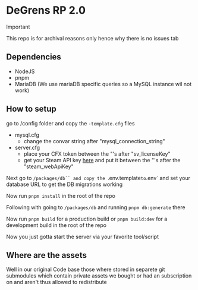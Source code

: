 # DeGrens RP 2.0

> [!IMPORTANT]
> This repo is for archival reasons only hence why there is no issues tab

## Dependencies

- NodeJS
- pnpm
- MariaDB (We use mariaDB specific queries so a MySQL instance wil not work)

## How to setup

go to /config folder and copy the `-template.cfg` files

- mysql.cfg
  - change the convar string after "mysql_connection_string"
- server.cfg
  - place your CFX token between the "'s after "sv_licenseKey" 
  - get your Steam API key [here](https://steamcommunity.com/dev/apikey) and put it between the "'s after the "steam_webApiKey"

Next go to `/packages/db`` and copy the `.env.template` to `.env` and set your database URL to get the DB migrations working

Now run `pnpm install` in the root of the repo

Following with going to `/packages/db` and running `pnpm db:generate` there

Now run `pnpm build` for a production build or `pnpm build:dev` for a development build in the root of the repo

Now you just gotta start the server via your favorite tool/script

## Where are the assets

Well in our original Code base those where stored in separete git submodules which contain private assets we bought or had an subscription on and aren't thus allowed to redistribute
